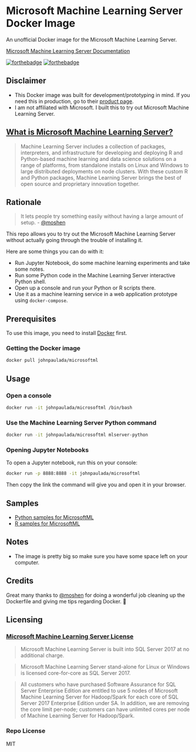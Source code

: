 # Microsoft Machine Learning Server Docker Image
An unofficial Docker image for the Microsoft Machine Learning Server.

[Microsoft Machine Learning Server Documentation](https://docs.microsoft.com/en-us/machine-learning-server/)

[![forthebadge](http://forthebadge.com/images/badges/built-with-love.svg)](http://forthebadge.com)
[![forthebadge](http://forthebadge.com/images/badges/60-percent-of-the-time-works-every-time.svg)](http://forthebadge.com)


## Disclaimer
- This Docker image was built for development/prototyping in mind. If you need this in production, go to their [product page](https://www.microsoft.com/en-us/sql-server/machinelearningserver).
- I am not affiliated with Microsoft. I built this to try out Microsoft Machine Learning Server.

## [What is Microsoft Machine Learning Server?](https://docs.microsoft.com/en-us/machine-learning-server/what-is-machine-learning-server)
> Machine Learning Server includes a collection of packages, interpreters, and infrastructure for developing and deploying R and Python-based machine learning and data science solutions on a range of platforms, from standalone installs on Linux and Windows to large distributed deployments on node clusters. With these custom R and Python packages, Machine Learning Server brings the best of open source and proprietary innovation together.

## Rationale
> It lets people try something easily without having a large amount of setup. - [@moshen](https://github.com/moshen)

This repo allows you to try out the Microsoft Machine Learning Server without actually going through the trouble of installing it.

Here are some things you can do with it:
- Run Jupyter Notebook, do some machine learning experiments and take some notes.
- Run some Python code in the Machine Learning Server interactive Python shell.
- Open up a console and run your Python or R scripts there.
- Use it as a machine learning service in a web application prototype using `docker-compose`.

## Prerequisites
To use this image, you need to install [Docker](https://www.docker.com/) first.

### Getting the Docker image
```bash
docker pull johnpaulada/microsoftml
```

## Usage

### Open a console
```bash
docker run -it johnpaulada/microsoftml /bin/bash
```

### Use the Machine Learning Server Python command
```bash
docker run -it johnpaulada/microsoftml mlserver-python
```

### Opening Jupyter Notebooks
To open a Jupyter notebook, run this on your console:
```bash
docker run -p 8888:8888 -it johnpaulada/microsoftml
```
Then copy the link the command will give you and open it in your browser.

## Samples
- [Python samples for MicrosoftML](https://docs.microsoft.com/en-us/machine-learning-server/python/samples-microsoftml-python)
- [R samples for MicrosoftML](https://docs.microsoft.com/en-us/machine-learning-server/r/sample-microsoftml)

## Notes
- The image is pretty big so make sure you have some space left on your computer.

## Credits
Great many thanks to [@moshen](https://github.com/moshen) for doing a wonderful job cleaning up the Dockerfile and giving me tips regarding Docker. :tada:

## Licensing 

### [Microsoft Machine Learning Server License](https://blogs.technet.microsoft.com/machinelearning/2017/09/25/introducing-microsoft-machine-learning-server-9-2-release/)
> Microsoft Machine Learning Server is built into SQL Server 2017 at no additional charge.

> Microsoft Machine Learning Server stand-alone for Linux or Windows is licensed core-for-core as SQL Server 2017.

> All customers who have purchased Software Assurance for SQL Server Enterprise Edition are entitled to use 5 nodes of Microsoft Machine Learning Server for Hadoop/Spark for each core of SQL Server 2017 Enterprise Edition under SA. In addition, we are removing the core limit per-node; customers can have unlimited cores per node of Machine Learning Server for Hadoop/Spark.

### Repo License
MIT